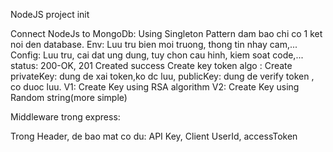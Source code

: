 NodeJS project init

Connect NodeJs to MongoDb: Using Singleton Pattern dam bao chi co 1 ket noi den database.
Env: Luu tru bien moi truong, thong tin nhay cam,...
Config: Luu tru, cai dat ung dung, tuy chon cau hinh, kiem soat code,...
status: 200-OK, 201 Created success
Create key token algo :
Create
privateKey: dung de xai token,ko dc luu, publicKey: dung de verify token , co duoc luu.
V1: Create Key using RSA algorithm
V2: Create Key using Random string(more simple)

Middleware trong express:

Trong Header, de bao mat co du: API Key, Client UserId, accessToken
